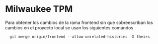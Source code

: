 # Milwaukee TPM

Para obtener los cambios de la rama frontend sin que sobreescriban los cambios en el proyecto local se usan los siguientes comandos

```
  git merge origin/frontend --allow-unrelated-histories -X theirs
```
